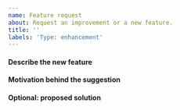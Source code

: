 ```yaml
---
name: Feature request
about: Request an improvement or a new feature.
title: ''
labels: 'Type: enhancement'
---
```

#### Describe the new feature

<Describe the new feature and how the software should behave once it is implemented.>
	
#### Motivation behind the suggestion

<Provide information about the current behaviour and how the new feature fits into CIL.>
<Optional: provide an example showing the need of the feature.>

	
#### Optional: proposed solution

<Describe your proposed changes to implement the new feature.>
<Provide links to relevant information.>


